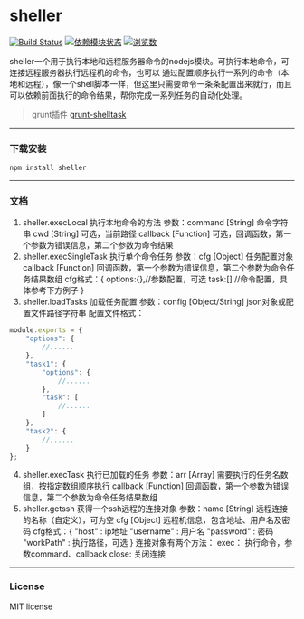 # sheller
[![Build Status](https://travis-ci.org/RK-WJW/sheller.svg?branch=master)](https://travis-ci.org/RK-WJW/sheller)
[![依赖模块状态](https://david-dm.org/RK-WJW/grunt-shelltask.png)](http://david-dm.org/RK-WJW/grunt-shelltask)
[![浏览数](https://sourcegraph.com/api/repos/github.com/RK-WJW/grunt-shelltask/counters/views.png?no-count)](https://sourcegraph.com/github.com/RK-WJW/grunt-shelltask)


sheller一个用于执行本地和远程服务器命令的nodejs模块。可执行本地命令，可连接远程服务器执行远程机的命令，也可以
通过配置顺序执行一系列的命令（本地和远程），像一个shell脚本一样，但这里只需要命令一条条配置出来就行，而且可以依赖前面执行的命令结果，帮你完成一系列任务的自动化处理。   

>grunt插件 [grunt-shelltask](https://github.com/RK-WJW/grunt-shelltask)

---

### 下载安装
```bash
npm install sheller
```

---

### 文档
1.  sheller.execLocal 执行本地命令的方法
    参数：command [String] 命令字符串
          cwd [String] 可选，当前路径
          callback [Function] 可选，回调函数，第一个参数为错误信息，第二个参数为命令结果
2.  sheller.execSingleTask 执行单个命令任务
    参数：cfg [Object] 任务配置对象
          callback [Function] 回调函数，第一个参数为错误信息，第二个参数为命令任务结果数组
    cfg格式：{
        options:{},//参数配置，可选
        task:[] //命令配置，具体参考下方例子
    }
3.  sheller.loadTasks 加载任务配置
    参数：config [Object/String] json对象或配置文件路径字符串
    配置文件格式：
```javascript
module.exports = {
    "options": {
        //......
    },
    "task1": {
        "options": {
            //......
        },
        "task": [
            //......
        ]    
    },
    "task2": {
        //......
    } 
};
```
4.  sheller.execTask 执行已加载的任务
    参数：arr [Array] 需要执行的任务名数组，按指定数组顺序执行
          callback [Function] 回调函数，第一个参数为错误信息，第二个参数为命令任务结果数组
5.  sheller.getssh 获得一个ssh远程的连接对象
    参数：name [String] 远程连接的名称（自定义），可为空
          cfg [Object] 远程机信息，包含地址、用户名及密码
    cfg格式：{
        "host" : ip地址
        "username" : 用户名
        "password" : 密码
        "workPath" : 执行路径，可选
    }
    连接对象有两个方法：
    exec： 执行命令，参数command、callback
    close: 关闭连接

---

### License

MIT license